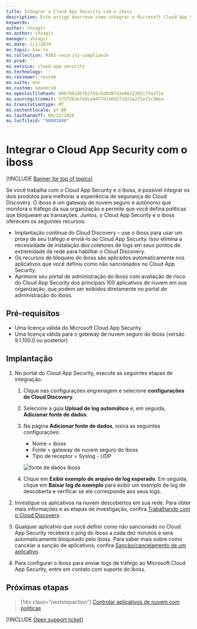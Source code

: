 ```yaml
---
title: Integrar o Cloud App Security com o iboss
description: Este artigo descreve como integrar o Microsoft Cloud App Security ao gateway de nuvem seguro do iboss para habilitar o Cloud Discovery contínuo e o bloqueio automatizado de aplicativos não sancionados.
keywords: ''
author: shsagir
ms.author: shsagir
manager: shsagir
ms.date: 2/2/2019
ms.topic: how-to
ms.collection: M365-security-compliance
ms.prod: ''
ms.service: cloud-app-security
ms.technology: ''
ms.reviewer: reutam
ms.suite: ems
ms.custom: seodec18
ms.openlocfilehash: 69b70614bf62f91c6d0d9743e863239217542f1e
ms.sourcegitcommit: 575f2b2efa9ca4477d7e60271d21e225ef2c38ea
ms.translationtype: MT
ms.contentlocale: pt-BR
ms.lasthandoff: 09/22/2020
ms.locfileid: "90881046"
---
```

# <a name="integrate-cloud-app-security-with-iboss"></a>Integrar o Cloud App Security com o iboss

[!INCLUDE [Banner for top of topics](includes/banner.md)]

Se você trabalha com o Cloud App Security e o iboss, é possível integrar os dois produtos para melhorar a experiência de segurança do Cloud Discovery. O iboss é um gateway de nuvem seguro e autônomo que monitora o tráfego da sua organização e permite que você defina políticas que bloqueiam as transações. Juntos, o Cloud App Security e o iboss oferecem os seguintes recursos:

- Implantação contínua do Cloud Discovery – use o iboss para usar um proxy de seu tráfego e enviá-lo ao Cloud App Security. Isso elimina a necessidade de instalação dos coletores de logs em seus pontos de extremidade de rede para habilitar o Cloud Discovery.
- Os recursos de bloqueio do iboss são aplicados automaticamente nos aplicativos que você definiu como não sancionados no Cloud App Security.
- Aprimore seu portal de administração do iboss com avaliação de risco do Cloud App Security dos principais 100 aplicativos de nuvem em sua organização, que podem ser exibidos diretamente no portal de administração do iboss.

## <a name="prerequisites"></a>Pré-requisitos

- Uma licença válida do Microsoft Cloud App Security
- Uma licença válida para o gateway de nuvem seguro do iboss (versão 9.1.100.0 ou posterior)

## <a name="deployment"></a>Implantação

1. No portal do Cloud App Security, execute as seguintes etapas de integração:
    1. Clique nas configurações engrenagem e selecione **configurações de Cloud Discovery**.
    2. Selecione a guia **Upload de log automático** e, em seguida, **Adicionar fonte de dados**.
    3. Na página **Adicionar fonte de dados**, insira as seguintes configurações:

        - Nome = iboss
        - Fonte = gateway de nuvem seguro do iboss
        - Tipo de receptor = Syslog - UDP

        ![fonte de dados iboss](media/iboss-integration.png)

    4. Clique em **Exibir exemplo de arquivo de log esperado**. Em seguida, clique em **Baixar log de exemplo** para exibir um exemplo de log de descoberta e verificar se ele corresponde aos seus logs.<br />

1. Investigue os aplicativos na nuvem descobertos em sua rede. Para obter mais informações e as etapas de investigação, confira [Trabalhando com o Cloud Discovery](working-with-cloud-discovery-data.md).

1. Qualquer aplicativo que você definir como não sancionado no Cloud App Security receberá o ping do iboss a cada dez minutos e será automaticamente bloqueado pelo iboss. Para saber mais sobre como cancelar a sanção de aplicativos, confira [Sanção/cancelamento de um aplicativo](governance-discovery.md#BKMK_SanctionApp).

1. Para configurar o iboss para enviar logs de tráfego ao Microsoft Cloud App Security, entre em contato com suporte do iboss.

## <a name="next-steps"></a>Próximas etapas

> [!div class="nextstepaction"]
> [Controlar aplicativos de nuvem com políticas](control-cloud-apps-with-policies.md)

[!INCLUDE [Open support ticket](includes/support.md)]
